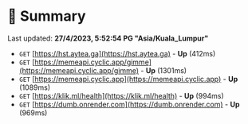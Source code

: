 # 📖 Summary
Last updated: **27/4/2023, 5:52:54 PG "Asia/Kuala_Lumpur"**

- `GET` [https://hst.aytea.ga](https://hst.aytea.ga) - **Up** (412ms)
- `GET` [https://memeapi.cyclic.app/gimme](https://memeapi.cyclic.app/gimme) - **Up** (1301ms)
- `GET` [https://memeapi.cyclic.app](https://memeapi.cyclic.app) - **Up** (1089ms)
- `GET` [https://klik.ml/health](https://klik.ml/health) - **Up** (994ms)
- `GET` [https://dumb.onrender.com](https://dumb.onrender.com) - **Up** (969ms)
